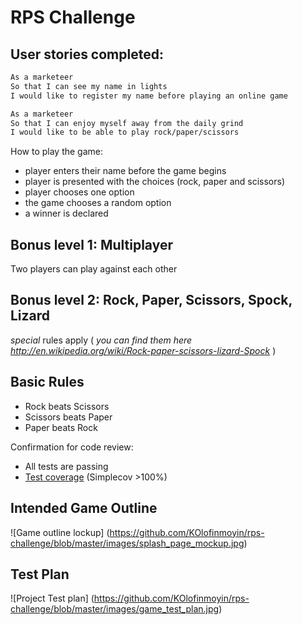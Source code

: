 # RPS Challenge

User stories completed:
----

```sh
As a marketeer
So that I can see my name in lights
I would like to register my name before playing an online game

As a marketeer
So that I can enjoy myself away from the daily grind
I would like to be able to play rock/paper/scissors
```

How to play the game:

- player enters their name before the game begins
- player is presented with the choices (rock, paper and scissors)
- player chooses one option
- the game chooses a random option
- a winner is declared

## Bonus level 1: Multiplayer

Two players can play against each other

## Bonus level 2: Rock, Paper, Scissors, Spock, Lizard

_special_ rules apply ( _you can find them here http://en.wikipedia.org/wiki/Rock-paper-scissors-lizard-Spock_ )

## Basic Rules

- Rock beats Scissors
- Scissors beats Paper
- Paper beats Rock

Confirmation for code review:

* All tests are passing
* [Test coverage](https://github.com/makersacademy/course/blob/master/pills/test_coverage.md) (Simplecov >100%)

## Intended Game Outline
![Game outline lockup]
(https://github.com/KOlofinmoyin/rps-challenge/blob/master/images/splash_page_mockup.jpg)

## Test Plan
![Project Test plan]
(https://github.com/KOlofinmoyin/rps-challenge/blob/master/images/game_test_plan.jpg)
